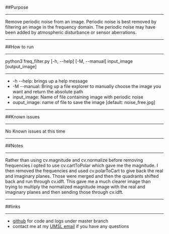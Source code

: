 ##Purpose
___
Remove periodic noise from an image. Periodic noise is best removed by filtering an image in the
frequency domain. The periodic noise may have been added by atmospheric disturbance or sensor
aberrations.
___

##How to run
___
python3 freq_filter.py [-h, --help] [-M, --manual] input_image [output_image]
___
- -h --help:    brings up a help message
- -M --manual:  Bring up a file explorer to manually choose the image you want and return the absolute path
- input_image:  Name of file containing image with periodic noise
- ouput_image:  name of file to save the image [default: noise_free.jpg]   
___
##Known issues
___
No Known issues at this time
___
##Notes
___
Rather than using cv.magnitude and cv.normalize before removing frequencies i opted to use
cv.cartToPolar which gave me the magnitude. I then removed the frequencies and used cv.polarToCart
to give back the real and imaginary planes. Those were merged and then the quadrants shifted back
and run through cv.idft. This gave me a much clearer image than trying to multiply the normalized
magnitude image with the real and imaginary planes and then sending those through cv.idft.
___
##links
___
- [github](www.https://github.com/ch3rc/FOURIER "github account") for code and logs under master branch
- contact me at my [UMSL email](ch3rc@umsystem.edu) if you have any questions